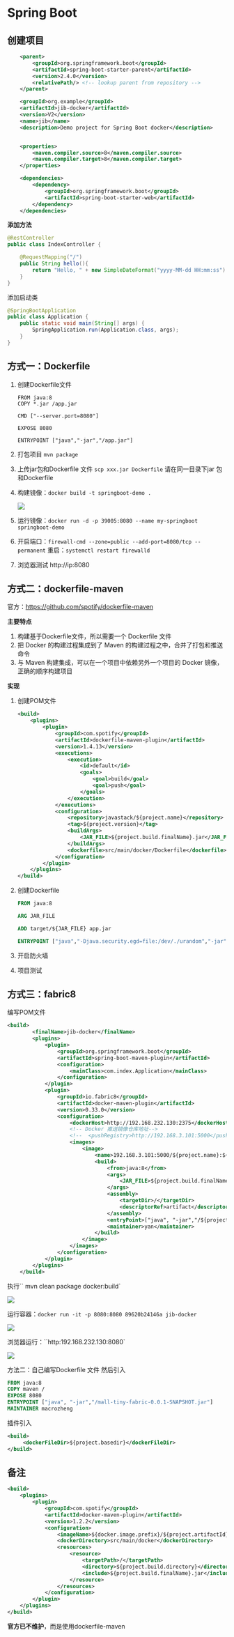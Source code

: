 # Spring Boot

## 创建项目

```xml
    <parent>
        <groupId>org.springframework.boot</groupId>
        <artifactId>spring-boot-starter-parent</artifactId>
        <version>2.4.0</version>
        <relativePath/> <!-- lookup parent from repository -->
    </parent>

    <groupId>org.example</groupId>
    <artifactId>jib-docker</artifactId>
    <version>V2</version>
    <name>jib</name>
    <description>Demo project for Spring Boot docker</description>


    <properties>
        <maven.compiler.source>8</maven.compiler.source>
        <maven.compiler.target>8</maven.compiler.target>
    </properties>

    <dependencies>
        <dependency>
            <groupId>org.springframework.boot</groupId>
            <artifactId>spring-boot-starter-web</artifactId>
        </dependency>
    </dependencies>
```

**添加方法**

```java
@RestController
public class IndexController {

    @RequestMapping("/")
    public String hello(){
        return "Hello, " + new SimpleDateFormat("yyyy-MM-dd HH:mm:ss").format(new Date());
    }
}
```

添加启动类

```java
@SpringBootApplication
public class Application {
    public static void main(String[] args) {
        SpringApplication.run(Application.class, args);
    }
}
```

## 方式一：Dockerfile

1. 创建Dockerfile文件

   ```
   FROM java:8
   COPY *.jar /app.jar
   
   CMD ["--server.port=8080"]
   
   EXPOSE 8080
   
   ENTRYPOINT ["java","-jar","/app.jar"]
   ```

2. 打包项目 `mvn package`

3. 上传jar包和Dockerfile 文件 `scp xxx.jar Dockerfile` 请在同一目录下jar 包和Dockerfile

4. 构建镜像：`docker build -t springboot-demo .`

   ![](https://java-note-pic.oss-cn-beijing.aliyuncs.com/java/202207060828665.png)

5. 运行镜像：`docker run -d -p 39005:8080 --name my-springboot springboot-demo`

6. 开启端口：`firewall-cmd --zone=public --add-port=8080/tcp --permanent` 重启：`systemctl restart firewalld`

7. 浏览器测试 http://ip:8080



## 方式二：dockerfile-maven

官方：https://github.com/spotify/dockerfile-maven



**主要特点**

1. 构建基于Dockerfile文件，所以需要一个 Dockerfile 文件
2. 把 Docker 的构建过程集成到了 Maven 的构建过程之中，合并了打包和推送命令
3. 与 Maven 构建集成，可以在一个项目中依赖另外一个项目的 Docker 镜像，正确的顺序构建项目

**实现**

1. 创建POM文件

   ```xml
   <build>
       <plugins>
           <plugin>
               <groupId>com.spotify</groupId>
               <artifactId>dockerfile-maven-plugin</artifactId>
               <version>1.4.13</version>
               <executions>
                   <execution>
                       <id>default</id>
                       <goals>
                           <goal>build</goal>
                           <goal>push</goal>
                       </goals>
                   </execution>
               </executions>
               <configuration>
                   <repository>javastack/${project.name}</repository>
                   <tag>${project.version}</tag>
                   <buildArgs>
                       <JAR_FILE>${project.build.finalName}.jar</JAR_FILE>
                   </buildArgs>
                   <dockerfile>src/main/docker/Dockerfile</dockerfile>
               </configuration>
           </plugin>
       </plugins>
   </build>
   ```

2. 创建Dockerfile

   ```dockerfile
   FROM java:8
   
   ARG JAR_FILE
   
   ADD target/${JAR_FILE} app.jar
   
   ENTRYPOINT ["java","-Djava.security.egd=file:/dev/./urandom","-jar","/app.jar"]
   ```

3. 开启防火墙

4. 项目测试





## 方式三：fabric8

编写POM文件

```xml
<build>
        <finalName>jib-docker</finalName>
        <plugins>
            <plugin>
                <groupId>org.springframework.boot</groupId>
                <artifactId>spring-boot-maven-plugin</artifactId>
                <configuration>
                    <mainClass>com.index.Application</mainClass>
                </configuration>
            </plugin>
            <plugin>
                <groupId>io.fabric8</groupId>
                <artifactId>docker-maven-plugin</artifactId>
                <version>0.33.0</version>
                <configuration>
                    <dockerHost>http://192.168.232.130:2375</dockerHost>
                    <!-- Docker 推送镜像仓库地址-->
                    <!--  <pushRegistry>http://192.168.3.101:5000</pushRegistry>-->
                    <images>
                        <image>
                            <name>192.168.3.101:5000/${project.name}:${project.version}</name>
                            <build>
                                <from>java:8</from>
                                <args>
                                    <JAR_FILE>${project.build.finalName}.jar</JAR_FILE>
                                </args>
                                <assembly>
                                    <targetDir>/</targetDir>
                                    <descriptorRef>artifact</descriptorRef>
                                </assembly>
                                <entryPoint>["java", "-jar","/${project.build.finalName}.jar"]</entryPoint>
                                <maintainer>yan</maintainer>
                            </build>
                        </image>
                    </images>
                </configuration>
            </plugin>
        </plugins>
    </build>
```

执行`` mvn clean package docker:build`

![](https://java-note-pic.oss-cn-beijing.aliyuncs.com/java/202207050848315.png)

运行容器：`docker run -it -p 8080:8080 89620b24146a jib-docker`

![](https://java-note-pic.oss-cn-beijing.aliyuncs.com/java/202207050849048.png)

浏览器运行：``http:192.168.232.130:8080`

![](https://java-note-pic.oss-cn-beijing.aliyuncs.com/java/202207050850745.png)



方法二：自己编写Dockerfile 文件 然后引入

```dockerfile
FROM java:8
COPY maven /
EXPOSE 8080
ENTRYPOINT ["java", "-jar","/mall-tiny-fabric-0.0.1-SNAPSHOT.jar"]
MAINTAINER macrozheng
```

插件引入

```xml
<build>
     <dockerFileDir>${project.basedir}</dockerFileDir>
</build>
```



## 备注

```xml
<build>
    <plugins>
        <plugin>
            <groupId>com.spotify</groupId>
            <artifactId>docker-maven-plugin</artifactId>
            <version>1.2.2</version>
            <configuration>
                <imageName>${docker.image.prefix}/${project.artifactId}</imageName>
                <dockerDirectory>src/main/docker</dockerDirectory>
                <resources>
                    <resource>
                        <targetPath>/</targetPath>
                        <directory>${project.build.directory}</directory>
                        <include>${project.build.finalName}.jar</include>
                    </resource>
                </resources>
            </configuration>
        </plugin>
    </plugins>
</build>
```

**官方已不维护**，而是使用dockerfile-maven